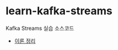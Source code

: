 # learn-kafka-streams

Kafka Streams 실습 소스코드

- [이론 정리](https://github.com/KumKeeHyun/raspi-cluster/tree/ipad/kafka/kafka-streams-and-ksqldb)